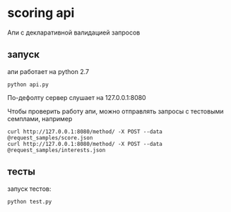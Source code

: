 # scoring api

Апи с декларативной валидацией запросов

## запуск
апи работает на python 2.7

`python api.py`

По-дефолту сервер слушает на 127.0.0.1:8080

Чтобы проверить работу апи, можно отправлять запросы с тестовыми семплами, например

```
curl http://127.0.0.1:8080/method/ -X POST --data @request_samples/score.json
curl http://127.0.0.1:8080/method/ -X POST --data @request_samples/interests.json
```

## тесты
запуск тестов:

`python test.py`
